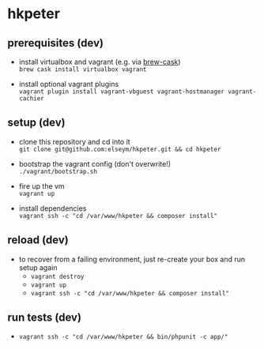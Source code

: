 hkpeter
========

prerequisites (dev)
-------------------

- install virtualbox and vagrant (e.g. via [brew-cask](https://github.com/caskroom/homebrew-cask#lets-try-it))  
  `brew cask install virtualbox vagrant`

- install optional vagrant plugins  
  `vagrant plugin install vagrant-vbguest vagrant-hostmanager vagrant-cachier`

setup (dev)
-----------

- clone this repository and cd into it  
  `git clone git@github.com:elseym/hkpeter.git && cd hkpeter`

- bootstrap the vagrant config (don't overwrite!)  
  `./vagrant/bootstrap.sh`

- fire up the vm  
  `vagrant up`

- install dependencies  
  `vagrant ssh -c "cd /var/www/hkpeter && composer install"`

reload (dev)
------------

- to recover from a failing environment, just re-create your box and run setup again  
  - `vagrant destroy`
  - `vagrant up`
  - `vagrant ssh -c "cd /var/www/hkpeter && composer install"`

run tests (dev)
---------------

- `vagrant ssh -c "cd /var/www/hkpeter && bin/phpunit -c app/"`
